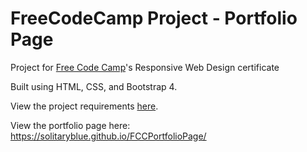 # FreeCodeCamp Project - Portfolio Page

Project for <a href="http://www.freecodecamp.org">Free Code Camp</a>'s Responsive Web Design certificate

Built using HTML, CSS, and Bootstrap 4. 

View the project requirements <a href="https://learn.freecodecamp.org/responsive-web-design/responsive-web-design-projects/build-a-personal-portfolio-webpage" target="_blank">here</a>.

View the portfolio page here: https://solitaryblue.github.io/FCCPortfolioPage/ 
